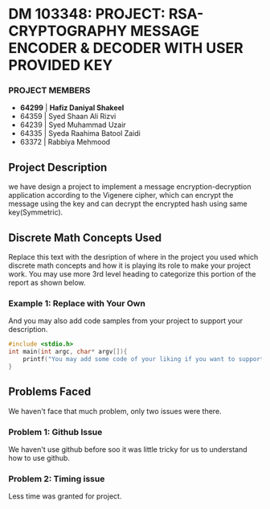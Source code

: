 # DM 103348: PROJECT: RSA-CRYPTOGRAPHY MESSAGE ENCODER & DECODER WITH USER PROVIDED KEY #

### PROJECT MEMBERS ###

 - **64299** | **Hafiz Daniyal Shakeel**
 - 64359 | Syed Shaan Ali Rizvi
 - 64239 | Syed Muhammad Uzair 
 - 64335 | Syeda Raahima Batool Zaidi 
 - 63372 | Rabbiya Mehmood

## Project Description ##
we have design a project to implement a message encryption-decryption application according to the Vigenere cipher, which can encrypt the message using the key and can decrypt the encrypted hash using same key(Symmetric).

## Discrete Math Concepts Used ##
Replace this text with the desription of where in the project you used which discrete math concepts and how it is playing its role to make your project work. You may use more 3rd level heading to categorize this portion of the report as shown below.

### Example 1: Replace with Your Own ###
And you may also add code samples from your project to support your description. 
```C++
#include <stdio.h>
int main(int argc, char* argv[]){
    printf("You may add some code of your liking if you want to support your description");
}
```

## Problems Faced ##
We haven't face that much problem, only two issues were there.

### Problem 1: Github Issue ###
We haven't use github before soo it was little tricky for us to understand how to use github.

### Problem 2: Timing issue ###
Less time was granted for project.
